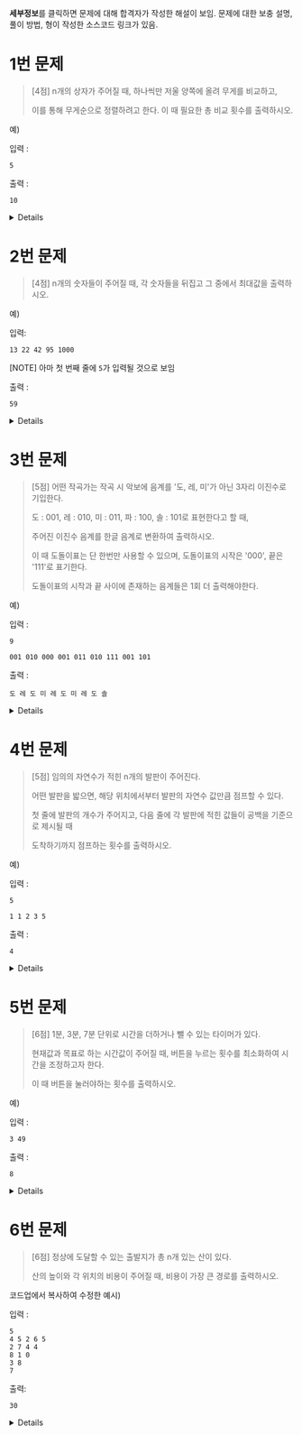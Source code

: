 **세부정보**를 클릭하면 문제에 대해 합격자가 작성한 해설이 보임. 문제에 대한 보충 설명, 풀이 방법, 형이 작성한 소스코드 링크가 있음.

# 1번 문제
> [4점] n개의 상자가 주어질 때, 하나씩만 저울 양쪽에 올려 무게를 비교하고,
> 
> 이를 통해 무게순으로 정렬하려고 한다. 이 때 필요한 총 비교 횟수를 출력하시오.

예)

입력 :
```
5
```
출력 :
```
10
 ```

<details>
설명) 5개의 박스를 상호 비교하려면 5*4 = 20, 중복 비교 제외하기 위해 /2 = 10

[소스코드](code/problem1.c)
</details>


# 2번 문제
> [4점] n개의 숫자들이 주어질 때, 각 숫자들을 뒤집고 그 중에서 최대값을 출력하시오.

예)

입력:
```
13 22 42 95 1000
```
[NOTE] 아마 첫 번째 줄에 `5`가 입력될 것으로 보임

출력 :
```
59
```
 
<details>
설명) 주어진 각 숫자들을 역순으로 뒤집기만 하면 됩니다. 13 = 31, 1000 = 1 등

그리고 뒤집힌 숫자들 중 최대값을 출력하기만 하면 됩니다.

### [비슷한 문제](https://www.codeup.kr/problem.php?id=4041)

[소스코드](code/problem2.c)
</details>



# 3번 문제
> [5점] 어떤 작곡가는 작곡 시 악보에 음계를 '도, 레, 미'가 아닌 3자리 이진수로 기입한다.
> 
> 도 : 001, 레 : 010, 미 : 011, 파 : 100, 솔 : 101로 표현한다고 할 때,
> 
> 주어진 이진수 음계를 한글 음계로 변환하여 출력하시오.
> 
> 이 때 도돌이표는 단 한번만 사용할 수 있으며, 도돌이표의 시작은 '000', 끝은 '111'로 표기한다.
> 
> 도돌이표의 시작과 끝 사이에 존재하는 음계들은 1회 더 출력해야한다.


예)

입력 :
```
9

001 010 000 001 011 010 111 001 101
```
출력 :
```
도 레 도 미 레 도 미 레 도 솔
```

<details>
설명) 도돌이표를 의미하는 000, 111은 출력하지 않습니다. 
 
[소스코드](code/problem3.c)
</details>


# 4번 문제
> [5점] 임의의 자연수가 적힌 n개의 발판이 주어진다.
> 
> 어떤 발판을 밟으면, 해당 위치에서부터 발판의 자연수 값만큼 점프할 수 있다.
> 
> 첫 줄에 발판의 개수가 주어지고, 다음 줄에 각 발판에 적힌 값들이 공백을 기준으로 제시될 때
> 
> 도착하기까지 점프하는 횟수를 출력하시오.


예)

입력 :
```
5

1 1 2 3 5
```
출력 : 
```
4
```

<details>
설명) 주어진 발판을 [0]~ [4]라고 하면,

[0]에서 1만큼 점프 > [1]에서 1만큼 점프 > [2]에서 2만큼 점프 > [4]에서 5만큼 점프(도착) = 4회

[소스코드](code/problem4.c)
</details>


# 5번 문제
> [6점] 1분, 3분, 7분 단위로 시간을 더하거나 뺄 수 있는 타이머가 있다.
> 
> 현재값과 목표로 하는 시간값이 주어질 때, 버튼을 누르는 횟수를 최소화하여 시간을 조정하고자 한다.
> 
> 이 때 버튼을 눌러야하는 횟수를 출력하시오.

예)

입력 : 
```
3 49
```
출력 :
```
8
```

<details>
설명) 총 6개의 버튼이 있고, 각 버튼마다 +1, -1, +3, -3, +7, -7분 동작이 가능합니다.

현재와 목표의 시간차이를 바탕으로 큰 값부터 나눠보면서 횟수를 찾을 수 있습니다.

[소스코드](code/problem5.c)
</details>


# 6번 문제
> [6점] 정상에 도달할 수 있는 출발지가 총 n개 있는 산이 있다.
> 
> 산의 높이와 각 위치의 비용이 주어질 때, 비용이 가장 큰 경로를 출력하시오.

코드업에서 복사하여 수정한 예시)

입력 :
```
5
4 5 2 6 5
2 7 4 4
8 1 0
3 8
7
```
출력: 
```
30
```

<details>
[동일한 문제](https://www.codeup.kr/problem.php?id=2728)

이 문제와 거의 똑같은 문제입니다.

다만 실기에서는 아래에서 위로 올라간다고 제시한 점이 차이가 있었으나, 푸는 방법은 동일합니다.

[소스코드](code/problem6.c)

[2728 : 숫자 삼각형 의 소스코드](code/2728.c)
</details>
